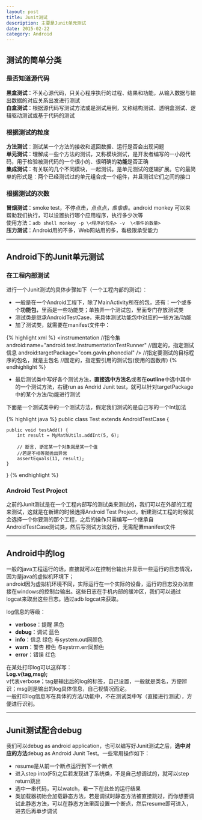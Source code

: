 ```yaml
---
layout: post
title: Junit测试
description: 主要是Junit单元测试
date: 2015-02-22
category: Android
---
```


## 测试的简单分类

### 是否知道源代码

**黑盒测试**：不关心源代码，只关心程序执行的过程、结果和功能，从输入数据与输出数据的对应关系出发进行测试   
**白盒测试**：根据源代码写测试方法或是测试用例，又称结构测试、透明盒测试、逻辑驱动测试或基于代码的测试

### 根据测试的粒度

**方法测试**：测试某一个方法的接收和返回数据、运行是否会出现问题     
**单元测试**：理解成一些个方法的测试，又称模块测试，是开发者编写的一小段代码，用于检验被测代码的一个很小的、很明确的**功能**是否正确      
**集成测试**：有关联的几个不同模块，一起测试。是单元测试的逻辑扩展。它的最简单的形式是：两个已经测试过的单元组合成一个组件，并且测试它们之间的接口

### 根据测试的次数

**冒烟测试**：smoke test，不停点击，点点点，虐虐虐。android monkey 可以来帮助我们执行，可以设置执行哪个应用程序，执行多少次等     
使用方法：`adb shell monkey -p \<程序的包名> -v  \<事件的数量>`         
**压力测试**：Android用的不多，Web网站用的多，看极限承受能力

- - -

## Android下的Junit单元测试

### 在工程内部测试

进行一个Junit测试的具体步骤如下（一个工程内部的测试）：

* 一般是在一个Android工程下，除了MainActivity所在的包，还有：一个或多个**功能包**，里面是一些功能类；单独弄一个测试包，里面专门存放测试类
* 测试类是继承AndroidTestCase，来具体测试功能包中对应的一些方法/功能
* 加了测试类，就需要在manifest文件中：

{% highlight xml %}
    <instrumentation  //指令集
        android:name="android.test.InstrumentationTestRunner" //固定的，指定测试信息
        android:targetPackage="com.gavin.phonedial" />  //指定要测试的目标程序的包名，就是主包名
    <application
        android:icon="@drawable/ic_launcher"
        android:label="@string/app_name" >
        <uses-library android:name="android.test.runner" />  //固定的，指定要引用的测试包(使用的函数库)
    </application>
 {% endhighlight %}

* 最后测试类中写好各个测试方法，**直接选中方法名**或者在**outline**中选中其中的一个测试方法，右键run as Andrid Junit test，就可以针对targetPackage中的某个方法/功能进行测试
 
 下面是一个测试类中的一个测试方法，假定我们测试的是自己写的一个Int加法

 {% highlight java %} 
public class Test extends AndroidTestCase {

	public void testAdd() {
		int result = MyMathUtils.addInt(5, 6);
		
		// 断言, 断定某一个对象就是某一个值
		//若是不相等就抛出异常
		assertEquals(11, result);
	}
}
{% endhighlight %}

###  Android Test Project

之前的Junit测试是在一个工程内部写的测试类来测试的，我们可以在外部的工程来测试，这就是在新建的时候选择Android Test Project，新建测试工程的时候就会选择一个你要测的那个工程，之后的操作只需编写一个继承自AndroidTestCase测试类，然后写测试方法就行，无需配置manifest文件

- - -

## Android中的log

一般的java工程运行的话，直接就可以在控制台输出并显示一些运行的日志情况，因为是java的虚拟机环境下；    
android因为虚拟机环境不同，实际运行在一个实际的设备，运行的日志没办法直接在windows的控制台输出。这些日志在手机内部的缓冲区，我们可以通过logcat来取出这些日志。通过adb logcat来获取。

log信息的等级：

* **verbose**：提醒  黑色
* **debug**：调试  蓝色
* **info**：信息  绿色    与system.out同颜色
* **warn**：警告  橙色  与systrm.err同颜色
* **error**：错误  红色

在某处打印log可以这样写：    
**Log.v(tag,msg);**        
v代表verbose；tag是输出后的log的标签，自己设置，一般就是类名，方便辨识；msg则是输出的log具体信息，自己视情况而定。      
一般打印log信息写在具体的方法/功能中，不在测试类中写（直接进行测试），方便进行识别。

- - -

## Junit测试配合debug

我们可以debug as android application，也可以编写好Junit测试之后，**选中对应的方法**debug as Android Junit Test。一些常用操作如下：

* resume是从前一个断点运行到下一个断点
* 进入step into(F5)之后若发现进了系统类，不是自己想调试的，就可以step return跳出
* 选中一串代码，可以watch，看一下在此处的运行结果
* 类加载器初始会加载静态方法，若是调试时静态方法被直接跳过，而你想要调试此静态方法，可以在静态方法里面设置一个断点，然后resume即可进入，进去后再单步调试